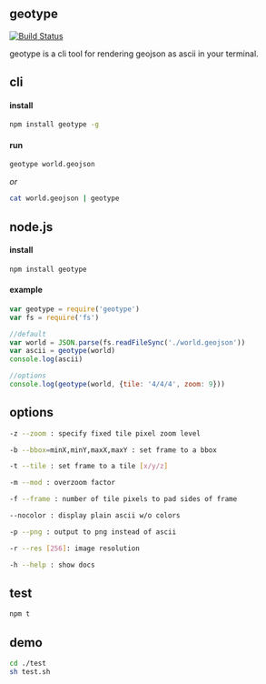 geotype
---

[![Build Status](https://travis-ci.org/morganherlocker/geotype.svg)](https://travis-ci.org/morganherlocker/geotype)

geotype is a cli tool for rendering geojson as ascii in your terminal.

## cli

#### install

```sh
npm install geotype -g
```

#### run

```sh
geotype world.geojson
```

*or*

```sh
cat world.geojson | geotype
```

## node.js

#### install

```sh
npm install geotype
```

#### example

```js
var geotype = require('geotype')
var fs = require('fs')

//default
var world = JSON.parse(fs.readFileSync('./world.geojson'))
var ascii = geotype(world)
console.log(ascii)

//options
console.log(geotype(world, {tile: '4/4/4', zoom: 9}))
```

## options

```sh
-z --zoom : specify fixed tile pixel zoom level

-b --bbox=minX,minY,maxX,maxY : set frame to a bbox

-t --tile : set frame to a tile [x/y/z]

-m --mod : overzoom factor

-f --frame : number of tile pixels to pad sides of frame

--nocolor : display plain ascii w/o colors

-p --png : output to png instead of ascii

-r --res [256]: image resolution

-h --help : show docs
```

## test

```sh
npm t
```

## demo

```sh
cd ./test
sh test.sh
```

